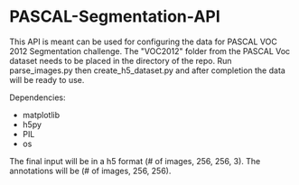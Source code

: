 # PASCAL-Segmentation-API
This API is meant can be used for configuring the data for PASCAL VOC 2012 Segmentation challenge. The "VOC2012" folder from the PASCAL Voc dataset needs to be placed in the directory of the repo. Run parse_images.py then create_h5_dataset.py and after completion the data will be ready to use.

Dependencies:
- matplotlib
- h5py
- PIL
- os

The final input will be in a h5 format (# of images, 256, 256, 3). The annotations will be (# of images, 256, 256).
